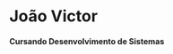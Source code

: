 # <strong>João Victor</strong>
#### Cursando Desenvolvimento de Sistemas
<link rel="stylesheet" href="https://cdn.jsdelivr.net/gh/devicons/devicon@v2.15.1/devicon.min.css">
